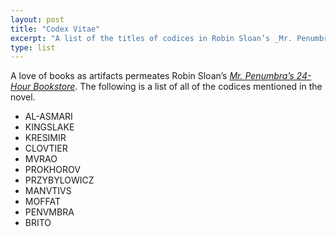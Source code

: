 ```yaml
---
layout: post
title: "Codex Vitae"
excerpt: "A list of the titles of codices in Robin Sloan’s _Mr. Penumbra’s 24-Hour Bookstore_"
type: list
---
```


A love of books as artifacts permeates Robin Sloan’s [_Mr. Penumbra’s 24-Hour Bookstore_](http://www.amazon.com/exec/obidos/asin/1250037751/ref=nosim/latin031-20). The following is a list of all of the codices mentioned in the novel.

- AL-ASMARI
- KINGSLAKE
- KRESIMIR
- CLOVTIER
- MVRAO
- PROKHOROV
- PRZYBYLOWICZ
- MANVTIVS
-  MOFFAT
-  PENVMBRA
-  BRITO